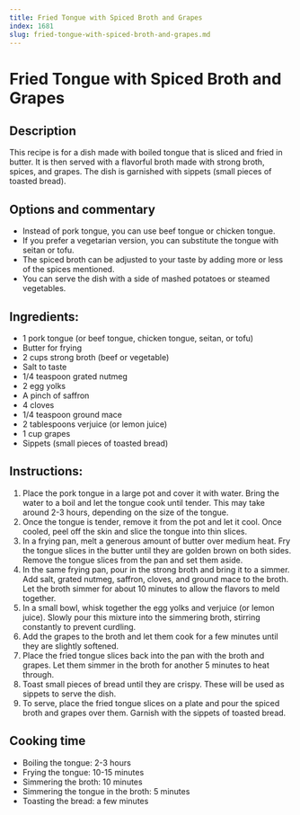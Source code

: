 ```yaml
---
title: Fried Tongue with Spiced Broth and Grapes
index: 1681
slug: fried-tongue-with-spiced-broth-and-grapes.md
---
```


# Fried Tongue with Spiced Broth and Grapes

## Description
This recipe is for a dish made with boiled tongue that is sliced and fried in butter. It is then served with a flavorful broth made with strong broth, spices, and grapes. The dish is garnished with sippets (small pieces of toasted bread).

## Options and commentary
- Instead of pork tongue, you can use beef tongue or chicken tongue.
- If you prefer a vegetarian version, you can substitute the tongue with seitan or tofu.
- The spiced broth can be adjusted to your taste by adding more or less of the spices mentioned.
- You can serve the dish with a side of mashed potatoes or steamed vegetables.

## Ingredients:
- 1 pork tongue (or beef tongue, chicken tongue, seitan, or tofu)
- Butter for frying
- 2 cups strong broth (beef or vegetable)
- Salt to taste
- 1/4 teaspoon grated nutmeg
- 2 egg yolks
- A pinch of saffron
- 4 cloves
- 1/4 teaspoon ground mace
- 2 tablespoons verjuice (or lemon juice)
- 1 cup grapes
- Sippets (small pieces of toasted bread)

## Instructions:
1. Place the pork tongue in a large pot and cover it with water. Bring the water to a boil and let the tongue cook until tender. This may take around 2-3 hours, depending on the size of the tongue. 
2. Once the tongue is tender, remove it from the pot and let it cool. Once cooled, peel off the skin and slice the tongue into thin slices.
3. In a frying pan, melt a generous amount of butter over medium heat. Fry the tongue slices in the butter until they are golden brown on both sides. Remove the tongue slices from the pan and set them aside.
4. In the same frying pan, pour in the strong broth and bring it to a simmer. Add salt, grated nutmeg, saffron, cloves, and ground mace to the broth. Let the broth simmer for about 10 minutes to allow the flavors to meld together.
5. In a small bowl, whisk together the egg yolks and verjuice (or lemon juice). Slowly pour this mixture into the simmering broth, stirring constantly to prevent curdling.
6. Add the grapes to the broth and let them cook for a few minutes until they are slightly softened.
7. Place the fried tongue slices back into the pan with the broth and grapes. Let them simmer in the broth for another 5 minutes to heat through.
8. Toast small pieces of bread until they are crispy. These will be used as sippets to serve the dish.
9. To serve, place the fried tongue slices on a plate and pour the spiced broth and grapes over them. Garnish with the sippets of toasted bread.

## Cooking time
- Boiling the tongue: 2-3 hours
- Frying the tongue: 10-15 minutes
- Simmering the broth: 10 minutes
- Simmering the tongue in the broth: 5 minutes
- Toasting the bread: a few minutes
